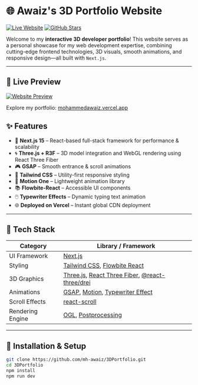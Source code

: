 # 🌐 Awaiz's 3D Portfolio Website


[![Live Website](https://img.shields.io/badge/Live-Demo-green?style=flat-square&logo=vercel)](https://mohammedawaiz.vercel.app/)
[![GitHub Stars](https://img.shields.io/github/stars/mh-awaiz/3DPortfolio?style=social)](https://github.com/mh-awaiz/3DPortfolio/stargazers)




Welcome to my **interactive 3D developer portfolio**! This website serves as a personal showcase for my web development expertise, combining cutting-edge frontend technologies, 3D visuals, smooth animations, and responsive design—all built with `Next.js`.

---

## 🚀 Live Preview

[![Website Preview](https://mohammedawaiz.vercel.app/screenshot.png)](https://mohammedawaiz.vercel.app)

Explore my portfolio: [mohammedawaiz.vercel.app](https://mohammedawaiz.vercel.app)

## ✨ Features

- 🚀 **Next.js 15** – React-based full-stack framework for performance & scalability
- 🌀 **Three.js + R3F** – 3D model integration and WebGL rendering using React Three Fiber
- 🎮 **GSAP** – Smooth entrance & scroll animations
- 🎨 **Tailwind CSS** – Utility-first responsive styling
- 🎥 **Motion One** – Lightweight animation library
- 📚 **Flowbite-React** – Accessible UI components
- 🖱️ **Typewriter Effects** – Dynamic typing text animation
- 🌐 **Deployed on Vercel** – Instant global CDN deployment

---

## 🧩 Tech Stack

| Category          | Library / Framework         |
|------------------|-----------------------------|
| UI Framework     | [Next.js](https://nextjs.org/) |
| Styling          | [Tailwind CSS](https://tailwindcss.com/), [Flowbite React](https://flowbite-react.com/) |
| 3D Graphics      | [Three.js](https://threejs.org/), [React Three Fiber](https://docs.pmnd.rs/react-three-fiber), [@react-three/drei](https://github.com/pmndrs/drei) |
| Animations       | [GSAP](https://greensock.com/gsap/), [Motion](https://motion.dev/), [Typewriter Effect](https://www.npmjs.com/package/typewriter-effect) |
| Scroll Effects   | [react-scroll](https://www.npmjs.com/package/react-scroll) |
| Rendering Engine | [OGL](https://github.com/oframe/ogl), [Postprocessing](https://github.com/vanruesc/postprocessing) |

---

## 🧪 Installation & Setup

```bash
git clone https://github.com/mh-awaiz/3DPortfolio.git
cd 3DPortfolio
npm install
npm run dev

